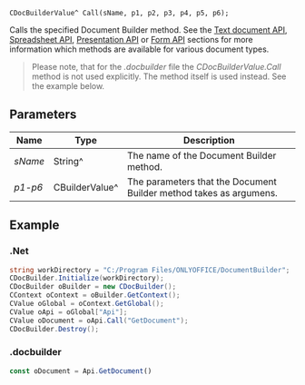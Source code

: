 `CDocBuilderValue^ Call(sName, p1, p2, p3, p4, p5, p6);`

Calls the specified Document Builder method. See the [Text document API](../../../../../Office%20API/Office%20API/Text%20Document%20API/index.md), [Spreadsheet API](../../../../../Office%20API/Office%20API/Spreadsheet%20API/index.md), [Presentation API](../../../../../Office%20API/Office%20API/Presentation%20API/index.md) or [Form API](../../../../../Office%20API/Office%20API/Form%20API/index.md) sections for more information which methods are available for various document types.

> Please note, that for the *.docbuilder* file the *CDocBuilderValue.Call* method is not used explicitly. The method itself is used instead. See the example below.

## Parameters

| Name    | Type           | Description                                                        |
| ------- | -------------- | ------------------------------------------------------------------ |
| *sName* | String^        | The name of the Document Builder method.                           |
| *p1-p6* | CBuilderValue^ | The parameters that the Document Builder method takes as argumens. |

## Example

### .Net

```cs
string workDirectory = "C:/Program Files/ONLYOFFICE/DocumentBuilder";
CDocBuilder.Initialize(workDirectory);
CDocBuilder oBuilder = new CDocBuilder();
CContext oContext = oBuilder.GetContext();
CValue oGlobal = oContext.GetGlobal();
CValue oApi = oGlobal["Api"];
CValue oDocument = oApi.Call("GetDocument");
CDocBuilder.Destroy();
```

### .docbuilder

```ts
const oDocument = Api.GetDocument()
```
